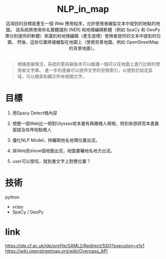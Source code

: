 <h1 align="center"><b>NLP_in_map</b></h1>

<main style="text-align: center;">
這項目的目標是產生一個 Web 應用程序，允許使用者繪製文本中提到的地點的地圖。
該系統將使用命名實體識別 (NER) 和地理編碼軟體（例如 SpaCy 和 GeoPy 庫分別提供的軟體）來識別和地理編碼（產生座標）使用者提供的文本中提到的位置。
然後，這些位置將被繪製在地圖上（使用背景地圖，例如 OpenStreetMap 的背景地圖）。
</main>

<br/>

> 根據進展情況，系統的更高級版本可以維護一個可以在地圖上進行比較的使用者文字庫。
> 進一步的進展可以提供文字的空間索引，以便對於給定區域，可以檢索和顯示所有相關文字。


# 目標
1. 用Spacy Detect嘅內容
2.  想整一個Web比一啲對Ulysses呢本書有興趣嘅人用嘅，特別係想研究本書裏面提及咗咩地點嘅人

1. 優化NLP Model，拎曬啲地名地理位置出泥。
2. 係Web到show個地圖出泥，地圖畫曬地名地方出泥。
3. user可以按佢，就到書文字上對應位置？

# 技術
python 
- scipy
- SpaCy / GeoPy

# link
https://idp.cf.ac.uk/idp/profile/SAML2/Redirect/SSO?execution=e1s1
https://wiki.openstreetmap.org/wiki/Overpass_API

